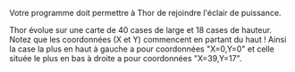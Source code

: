 Votre programme doit permettre à Thor de rejoindre l'éclair de puissance.

Thor évolue sur une carte de 40 cases de large et 18 cases de hauteur. Notez que les coordonnées (X et Y) commencent en partant du haut ! Ainsi la case la plus en haut à gauche a pour coordonnées "X=0,Y=0" et celle située le plus en bas à droite a pour coordonnées "X=39,Y=17".
